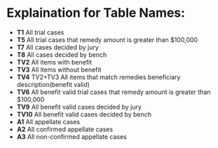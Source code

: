 # Explaination for Table Names:
* __T1__  All trial cases
* __T5__ All trial cases that remedy amount is greater than $100,000
* __T7__ All cases decided by jury
* __T8__ All cases decided by bench
* __TV2__ All items with benefit
* __TV3__ All items without benefit
* __TV4__ TV2+TV3 All items that match remedies beneficiary description(benefit valid)
* __TV6__ All benefit valid trial cases that remedy amount is greater than $100,000
* __TV9__ All benefit valid cases decided by jury
* __TV10__ All benefit valid cases decided by bench
* __A1__ All appellate cases
* __A2__ All confirmed appellate cases
* __A3__ All non-confirmed appellate cases
